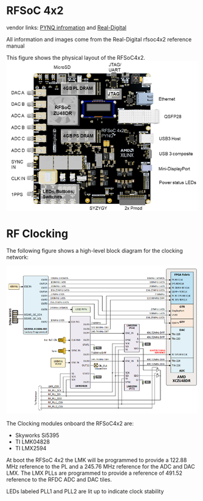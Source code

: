 # RFSoC 4x2

vendor links: [PYNQ infromation][pynq-rfsoc4x2] and [Real-Digital][real-digital-rfsoc4x2]

All information and images come from the Real-Digital rfsoc4x2 reference manual

This figure shows the physical layout of the RFSoC4x2.
![](../../../_static/img/rfsoc/readme/rfsoc4x2.png)

# RF Clocking

The following figure shows a high-level block diagram for the clocking network:

![](../../../_static/img/rfsoc/readme/clk-rfsoc4x2.png)

The Clocking modules onboard the RFSoC4x2 are:
- Skyworks Si5395
- TI LMK04828
- TI LMX2594

At boot the RFSoC 4x2 the LMK will be programmed to provide a 122.88 MHz
reference to the PL and a 245.76 MHz reference for the ADC and DAC LMX. The LMX
PLLs are programmed to provide a reference of 491.52 reference to the RFDC ADC
and DAC tiles.

LEDs labeled PLL1 and PLL2 are lit up to indicate clock stability

[pynq-rfsoc4x2]: https://www.rfsoc-pynq.io
[real-digital-rfsoc4x2]: https://www.realdigital.org/hardware/rfsoc-4x2

